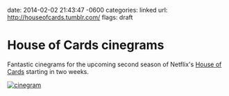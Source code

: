 date: 2014-02-02 21:43:47 -0600
categories: linked
url: http://houseofcards.tumblr.com/
flags: draft

# House of Cards cinegrams

Fantastic cinegrams for the upcoming second season of Netflix's [House of
Cards][] starting in two weeks.

[![cinegram][]][House of Cards]

[House of Cards]: http://houseofcards.tumblr.com/
[cinegram]: http://25.media.tumblr.com/d9684b89aa291d7928bbb1da22e15bb6/tumblr_mysy3f7RT61sjzfa9o1_500.gif

